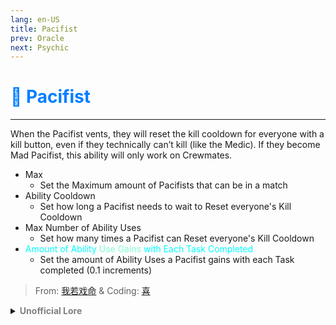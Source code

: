 ```yaml
---
lang: en-US
title: Pacifist
prev: Oracle
next: Psychic
---
```


# <font color="#007fff">🛒 <b>Pacifist</b></font> <Badge text="Support" type="tip" vertical="middle"/>
---

When the Pacifist vents, they will reset the kill cooldown for everyone with a kill button, even if they technically can’t kill (like the Medic). If they become Mad Pacifist, this ability will only work on Crewmates.
* Max
  * Set the Maximum amount of Pacifists that can be in a match
* Ability Cooldown
  * Set how long a Pacifist needs to wait to Reset everyone's Kill Cooldown
* Max Number of Ability Uses
  * Set how many times a Pacifist can Reset everyone's Kill Cooldown
* <font color=#00ffff>Amount of Ability</font> <font color=#7fffd2>Use Gains</font> <font color=#00ffff>with Each Task Completed</font>
  * Set the amount of Ability Uses a Pacifist gains with each Task completed (0.1 increments)

> From: [我若戏命](#) & Coding: [喜](https://space.bilibili.com/443432765)

<details>
<summary><b><font color=gray>Unofficial Lore</font></b></summary>

Placeholder: This role is a ROLE OH EM GOSH
> Submitted by: Member
</details>